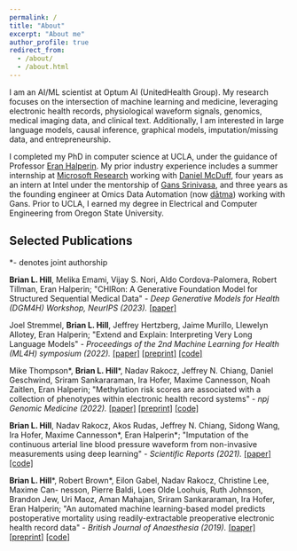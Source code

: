 ```yaml
---
permalink: /
title: "About"
excerpt: "About me"
author_profile: true
redirect_from: 
  - /about/
  - /about.html
---
```


I am an AI/ML scientist at Optum AI (UnitedHealth Group). My research focuses on the intersection of machine learning and medicine, leveraging electronic health records, physiological waveform signals, genomics, medical imaging data, and clinical text. Additionally, I am interested in large language models, causal inference, graphical models, imputation/missing data, and entrepreneurship.

I completed my PhD in computer science at UCLA, under the guidance of Professor [Eran Halperin](https://www.eranhalperingenomics.com).
My prior industry experience includes a summer internship at [Microsoft Research](https://www.microsoft.com/en-us/research/)  working with [Daniel McDuff](http://alumni.media.mit.edu/~djmcduff/), four years as an intern at Intel under the mentorship of [Gans Srinivasa](https://www.linkedin.com/in/gans-srinivasa-oda/), and three years as the founding engineer at Omics Data Automation (now [dātma](https://www.datma.com)) working with Gans. Prior to UCLA, I earned my degree in Electrical and Computer Engineering from Oregon State University.


## Selected Publications

*- denotes joint authorship

**Brian L. Hill**, Melika Emami, Vijay S. Nori, Aldo Cordova-Palomera, Robert Tillman, Eran Halperin; "CHIRon: A Generative Foundation Model for Structured Sequential Medical Data" - *Deep Generative Models for Health (DGM4H) Workshop, NeurIPS (2023).*
[[paper]](https://openreview.net/forum?id=qV1sBPrfRL)

Joel Stremmel, **Brian L. Hill**, Jeffrey Hertzberg, Jaime Murillo, Llewelyn Allotey, Eran Halperin; "Extend and Explain: Interpreting Very Long Language Models" - *Proceedings of the 2nd Machine Learning for Health (ML4H) symposium (2022).*
[[paper]](https://proceedings.mlr.press/v193/stremmel22a.html) [[preprint]](https://arxiv.org/abs/2209.01174) [[code]](https://github.com/Optum/long-medical-document-lms)

Mike Thompson\*, **Brian L. Hill**\*, Nadav Rakocz, Jeffrey N. Chiang, Daniel Geschwind, Sriram Sankararaman, Ira Hofer, Maxime Cannesson, Noah Zaitlen, Eran Halperin; "Methylation risk scores are associated with a collection of phenotypes within electronic health record systems" - *npj Genomic Medicine (2022).*
[[paper]](https://www.nature.com/articles/s41525-022-00320-1) [[preprint]](https://www.medrxiv.org/content/10.1101/2022.02.07.22270047v1) [[code]](https://github.com/cozygene/EHR_MRS_UCLA)

**Brian L. Hill**, Nadav Rakocz, Akos Rudas, Jeffrey N. Chiang, Sidong Wang, Ira Hofer, Maxime Cannesson\*, Eran Halperin\*; "Imputation of the continuous arterial line blood pressure waveform from non-invasive measurements using deep learning" - *Scientific Reports (2021).*
[[paper]](https://www.nature.com/articles/s41598-021-94913-y) [[code]](https://github.com/brianhill11/ABPImputation)

**Brian L. Hill**\*, Robert Brown\*, Eilon Gabel, Nadav Rakocz, Christine Lee, Maxime Can- nesson, Pierre Baldi, Loes Olde Loohuis, Ruth Johnson, Brandon Jew, Uri Maoz, Aman Mahajan, Sriram Sankararaman, Ira Hofer, Eran Halperin; "An automated machine learning-based model predicts postoperative mortality using readily-extractable preoperative electronic health record data" - *British Journal of Anaesthesia (2019).* 
[[paper]](https://www.sciencedirect.com/science/article/pii/S0007091219306464) [[preprint]](https://www.biorxiv.org/content/10.1101/329813v2.full) [[code]](https://github.com/brianhill11/PreopMortalityPrediction)
